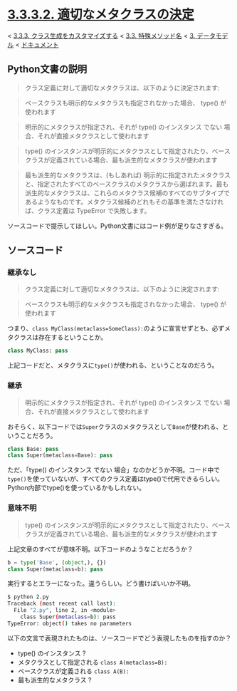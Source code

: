 # [3.3.3.2. 適切なメタクラスの決定](https://docs.python.jp/3/reference/datamodel.html#determining-the-appropriate-metaclass)

< [3.3.3. クラス生成をカスタマイズする](https://docs.python.jp/3/reference/datamodel.html#customizing-class-creation) < [3.3. 特殊メソッド名](https://docs.python.jp/3/reference/datamodel.html#special-method-names) < [3. データモデル](https://docs.python.jp/3/reference/datamodel.html#data-model) < [ドキュメント](https://docs.python.jp/3/index.html)

## Python文書の説明

> クラス定義に対して適切なメタクラスは、以下のように決定されます:

>    ベースクラスも明示的なメタクラスも指定されなかった場合、 type() が使われます

>    明示的にメタクラスが指定され、それが type() のインスタンス でない 場合、それが直接メタクラスとして使われます

>    type() のインスタンスが明示的にメタクラスとして指定されたり、ベースクラスが定義されている場合、最も派生的なメタクラスが使われます

>最も派生的なメタクラスは、(もしあれば) 明示的に指定されたメタクラスと、指定されたすべてのベースクラスのメタクラスから選ばれます。最も派生的なメタクラスは、これらのメタクラス候補のすべてのサブタイプであるようなものです。メタクラス候補のどれもその基準を満たさなければ、クラス定義は TypeError で失敗します。

ソースコードで提示してほしい。Python文書にはコード例が足りなさすぎる。

## ソースコード

### 継承なし

> クラス定義に対して適切なメタクラスは、以下のように決定されます:

>    ベースクラスも明示的なメタクラスも指定されなかった場合、 type() が使われます

つまり、`class MyClass(metaclass=SomeClass):`のように宣言せずとも、必ずメタクラスは存在するということか。

```python
class MyClass: pass
```

上記コードだと、メタクラスに`type()`が使われる、ということなのだろう。

### 継承

>    明示的にメタクラスが指定され、それが type() のインスタンス でない 場合、それが直接メタクラスとして使われます

おそらく、以下コードでは`Super`クラスのメタクラスとして`Base`が使われる、ということだろう。

```python
class Base: pass
class Super(metaclass=Base): pass
```

ただ、「type() のインスタンス でない 場合」なのかどうか不明。コード中で`type()`を使っていないが、すべてのクラス定義はtype()で代用できるらしい。Python内部でtype()を使っているかもしれない。

### 意味不明

> type() のインスタンスが明示的にメタクラスとして指定されたり、ベースクラスが定義されている場合、最も派生的なメタクラスが使われます

上記文章のすべてが意味不明。以下コードのようなことだろうか？

```python
b = type('Base', (object,), {})
class Super(metaclass=b): pass
```

実行するとエラーになった。違うらしい。どう書けばいいか不明。

```sh
$ python 2.py 
Traceback (most recent call last):
  File "2.py", line 2, in <module>
    class Super(metaclass=b): pass
TypeError: object() takes no parameters
```

以下の文言で表現されたものは、ソースコードでどう表現したものを指すのか？

* type() のインスタンス ?
* メタクラスとして指定される `class A(metaclass=B):`
* ベースクラスが定義される `class A(B):`
* 最も派生的なメタクラス ?

